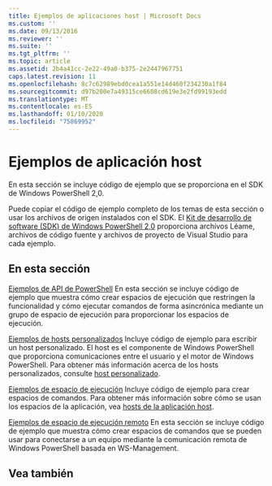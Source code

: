 ```yaml
---
title: Ejemplos de aplicaciones host | Microsoft Docs
ms.custom: ''
ms.date: 09/13/2016
ms.reviewer: ''
ms.suite: ''
ms.tgt_pltfrm: ''
ms.topic: article
ms.assetid: 2b4a41cc-2e22-49a0-b375-2e2447967751
caps.latest.revision: 11
ms.openlocfilehash: 8c7c62989ebd0cea1a551e14d460f234230a1f84
ms.sourcegitcommit: d97b200e7a49315ce6608cd619e3e2fd99193edd
ms.translationtype: MT
ms.contentlocale: es-ES
ms.lasthandoff: 01/10/2020
ms.locfileid: "75869952"
---
```

# <a name="host-application-samples"></a>Ejemplos de aplicación host

En esta sección se incluye código de ejemplo que se proporciona en el SDK de Windows PowerShell 2,0.

 Puede copiar el código de ejemplo completo de los temas de esta sección o usar los archivos de origen instalados con el SDK. El [Kit de desarrollo de software (SDK) de Windows PowerShell 2,0](https://www.microsoft.com/download/details.aspx?id=2560) proporciona archivos Léame, archivos de código fuente y archivos de proyecto de Visual Studio para cada ejemplo.

## <a name="in-this-section"></a>En esta sección

 [Ejemplos de API de PowerShell](./windows-powershell-api-samples.md) En esta sección se incluye código de ejemplo que muestra cómo crear espacios de ejecución que restringen la funcionalidad y cómo ejecutar comandos de forma asincrónica mediante un grupo de espacio de ejecución para proporcionar los espacios de ejecución.

 [Ejemplos de hosts personalizados](./custom-host-samples.md) Incluye código de ejemplo para escribir un host personalizado. El host es el componente de Windows PowerShell que proporciona comunicaciones entre el usuario y el motor de Windows PowerShell. Para obtener más información acerca de los hosts personalizados, consulte [host personalizado](./writing-a-windows-powershell-host-application.md).

 [Ejemplos de espacio de ejecución](./runspace-samples.md) Incluye código de ejemplo para crear espacios de comandos. Para obtener más información sobre cómo se usan los espacios de la aplicación, vea [hosts de la aplicación host](creating-runspaces.md).

 [Ejemplos de espacio de ejecución remoto](./remote-runspace-samples.md) En esta sección se incluye código de ejemplo que muestra cómo crear espacios de comandos que se pueden usar para conectarse a un equipo mediante la comunicación remota de Windows PowerShell basada en WS-Management.

## <a name="see-also"></a>Vea también
